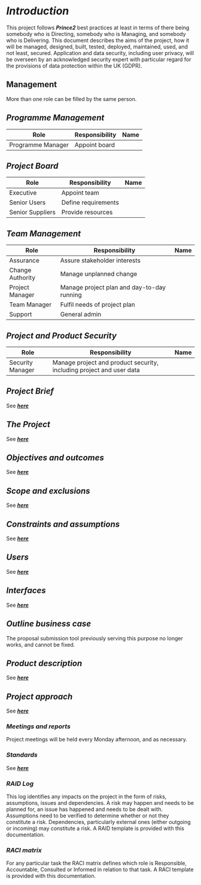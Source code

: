 # ***Introduction***

This project follows ***Prince2*** best practices at least in terms of there being somebody who is Directing, somebody who is Managing, and somebody who is Delivering.
This document describes the aims of the project, how it will be managed, designed, built, tested, deployed, maintained, used, and not least, secured.
Application and data security, including user privacy, will be overseen by an acknowledged security expert with particular regard for the provisions of data protection within the UK (GDPR).

## **Management**

More than one role can be filled by the same person.

## *Programme Management*

| Role              | Responsibility | Name |
|-------------------|----------------|------|
| Programme Manager | Appoint board  |      |

## *Project Board*

| Role             | Responsibility      | Name |
|------------------|---------------------|------|
| Executive        | Appoint team        |      |
| Senior Users     | Define requirements |      |
| Senior Suppliers | Provide resources   |

## *Team Management*

| Role             | Responsibility                             | Name |
|------------------|--------------------------------------------|------|
| Assurance        | Assure stakeholder interests               |      |
| Change Authority | Manage unplanned change                    |      |
| Project Manager  | Manage project plan and day-to-day running |      |
| Team Manager     | Fulfil needs of project plan               |      |
| Support          | General admin                              |      |

## *Project and Product Security*

| Role             | Responsibility                                                       | Name |
|------------------|----------------------------------------------------------------------|------|
| Security Manager | Manage project and product security, including project and user data |      |

## *Project Brief*

See [***here***](../Design/PurposeAndScope.md)

## *The Project*

See [***here***](../Design/PurposeAndScope.md/#overall-scope-and-goals)

## *Objectives and outcomes*

See [***here***](../Design/PurposeAndScope.md#overall-scope-and-goals)

## *Scope and exclusions*

See [***here***](../Design/PurposeAndScope.md#scope)

## *Constraints and assumptions*

See [***here***](../Design/NFRs.md#assumptions-and-dependencies)

## *Users*

See [***here***](../Design/BusinessRequirements.md#primary-actors-and-their-goals)


## *Interfaces*

See [***here***](../Design/NFRs.md#interfaces-to-other-systems)

## *Outline business case*

The proposal submission tool previously serving this purpose no longer works, and cannot be fixed.

## *Product description*

See [***here***](../Design/BusinessRequirements.md#business-use-cases)

## *Project approach*

See [***here***](../Design/Approach.md#approach)

### *Meetings and reports*

Project meetings will be held every Monday afternoon, and as necessary.

### *Standards*

See [***here***](../Design/Approach.md#approach)

### *RAID Log*

This log identifies any impacts on the project in the form of risks, assumptions, issues and dependencies. A risk may happen and needs to be planned for, an issue has happened and needs to be dealt with. Assumptions need to be verified to determine whether or not they constitute a risk. Dependencies, particularly external ones (either outgoing or incoming) may constitute a risk. A RAID template is provided with this documentation.

### *RACI matrix*

For any particular task the RACI matrix defines which role is Responsible, Accountable, Consulted or Informed in relation to that task. A RACI template is provided with this documentation.

